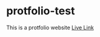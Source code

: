 # protfolio-test
This is a protfolio website [Live Link](https://adorable-cannoli-8406b2.netlify.app/)

